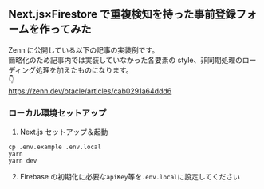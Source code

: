 ## Next.js×Firestore で重複検知を持った事前登録フォームを作ってみた

Zenn に公開している以下の記事の実装例です。  
簡略化のため記事内では実装していなかった各要素の style、非同期処理のローディング処理を加えたものになります。  
👇  
https://zenn.dev/otacle/articles/cab0291a64ddd6

### ローカル環境セットアップ

1. Next.js セットアップ＆起動

```
cp .env.example .env.local
yarn
yarn dev
```

2. Firebase の初期化に必要な`apiKey`等を`.env.local`に設定してください
